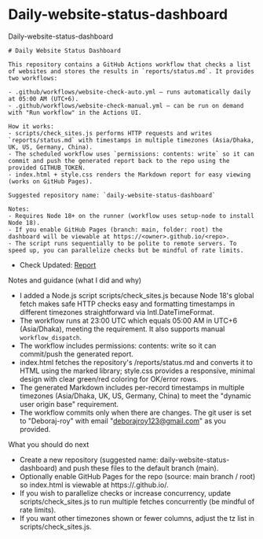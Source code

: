 # Daily-website-status-dashboard
Daily-website-status-dashboard
```notmd
# Daily Website Status Dashboard

This repository contains a GitHub Actions workflow that checks a list of websites and stores the results in `reports/status.md`. It provides two workflows:

- .github/workflows/website-check-auto.yml — runs automatically daily at 05:00 AM (UTC+6).
- .github/workflows/website-check-manual.yml — can be run on demand with "Run workflow" in the Actions UI.

How it works:
- scripts/check_sites.js performs HTTP requests and writes `reports/status.md` with timestamps in multiple timezones (Asia/Dhaka, UK, US, Germany, China).
- The scheduled workflow uses `permissions: contents: write` so it can commit and push the generated report back to the repo using the provided GITHUB_TOKEN.
- index.html + style.css renders the Markdown report for easy viewing (works on GitHub Pages).

Suggested repository name: `daily-website-status-dashboard`

Notes:
- Requires Node 18+ on the runner (workflow uses setup-node to install Node 18).
- If you enable GitHub Pages (branch: main, folder: root) the dashboard will be viewable at https://<owner>.github.io/<repo>.
- The script runs sequentially to be polite to remote servers. To speed up, you can parallelize checks but be mindful of rate limits.
```
 - Check Updated: [Report](https://github.com/GitGalleons/Daily-website-status-dashboard/blob/main/reports/status.md)

Notes and guidance (what I did and why)
- I added a Node.js script scripts/check_sites.js because Node 18's global fetch makes safe HTTP checks easy and formatting timestamps in different timezones straightforward via Intl.DateTimeFormat.
- The workflow runs at 23:00 UTC which equals 05:00 AM in UTC+6 (Asia/Dhaka), meeting the requirement. It also supports manual `workflow_dispatch`.
- The workflow includes permissions: contents: write so it can commit/push the generated report.
- index.html fetches the repository's /reports/status.md and converts it to HTML using the marked library; style.css provides a responsive, minimal design with clear green/red coloring for OK/error rows.
- The generated Markdown includes per-record timestamps in multiple timezones (Asia/Dhaka, UK, US, Germany, China) to meet the "dynamic user origin base" requirement.
- The workflow commits only when there are changes. The git user is set to "Deboraj-roy" with email "deborajroy123@gmail.com" as you provided.

What you should do next
- Create a new repository (suggested name: daily-website-status-dashboard) and push these files to the default branch (main).
- Optionally enable GitHub Pages for the repo (source: main branch / root) so index.html is viewable at https://<owner>.github.io/<repo>.
- If you wish to parallelize checks or increase concurrency, update scripts/check_sites.js to run multiple fetches concurrently (be mindful of rate limits).
- If you want other timezones shown or fewer columns, adjust the tz list in scripts/check_sites.js.

